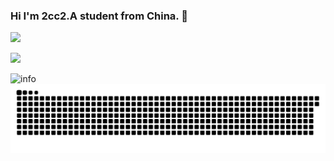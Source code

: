### Hi I'm 2cc2.A student from China. 👋

<!--
**2cc2/2cc2** is a ✨ _special_ ✨ repository because its `README.md` (this file) appears on your GitHub profile.

Here are some ideas to get you started:

- 🔭 I’m currently working on ...
- 🌱 I’m currently learning ...
- 👯 I’m looking to collaborate on ...
- 🤔 I’m looking for help with ...
- 💬 Ask me about ...
- 📫 How to reach me: ...
- 😄 Pronouns: ...
- ⚡ Fun fact: ...
-->
![](https://visitor-badge.glitch.me/badge?page_id=2cc2.readme)

![](http://antzuhl.cn:4000/get/@2cc2)

![info](https://github-readme-stats.vercel.app/api?username=Cresc.&show_icons=true&count_private=true&hide=prs&theme=default_repocard)
![](https://raw.githubusercontent.com/2cc2/2cc2/main/assets/github-contribution-grid-snake.svg)
